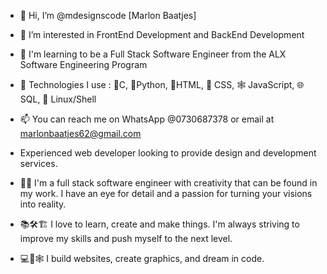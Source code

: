- 👋 Hi, I’m @mdesignscode [Marlon Baatjes]
- 👀 I’m interested in FrontEnd Development and BackEnd Development
- 🌱 I'm learning to be a Full Stack Software Engineer from the ALX Software Engineering Program
- 🔧 Technologies I use : 🤖C, 🐍Python, 👷HTML, 💅 CSS, 🕸 JavaScript, 🌐 SQL, 🐧 Linux/Shell
- 📫 You can reach me on WhatsApp @0730687378 or email at marlonbaatjes62@gmail.com
- Experienced web developer looking to provide design and development services.

- 🍔👷 I'm a full stack software engineer with creativity that can be found in my work. I have an eye for detail and a passion for turning your visions into reality.

- 📚🛠🏗 I love to learn, create and make things. I'm always striving to improve my skills and push myself to the next level.

- 💻🎨🕸 I build websites, create graphics, and dream in code.

<!---
mdesignscode/mdesignscode is a ✨ special ✨ repository because its `README.md` (this file) appears on your GitHub profile.
You can click the Preview link to take a look at your changes.
--->
